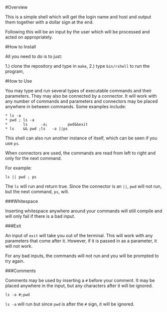 #Overview

This is a simple shell which will get the login name and host and output them together 
with a dollar sign at the end.

Following this will be an input by the user which will be processed and acted on 
appropriately. 
	
#How to Install

All you need to do is to just: 
	
1.) clone the repository and type in `make`,
2.) type `bin/rshell` to run the program,
	
#How to Use

You may type and run several types of executable commands and their parameters. They
may also be connected by a connector. It will work with any number of commands and 
parameters and connectors may be placed anywhere in between commands. Some examples 
include: 
	
	* ls -a
	* pwd ; ls -a
	*       ls      -a;	        pwd&&exit
	* ls    && pwd ;ls   -a ||ps

This shell can also run another instance of itself, which can be seen if you use `ps`. 

When connectors are used, the commands are read from left to right and only for the 
next command. 

For example: 

	ls || pwd ; ps

The `ls` will run and return true. Since the connector is an `||`, `pwd` will not run,
but the next command, `ps`, will. 

###Whitespace
	
Inserting whitespace anywhere around your commands will still compile and will only 
fail if there is a bad input.

###Exit

An input of `exit` will take you out of the terminal. This will work with any 
parameters that come after it. However, if it is passed in as a parameter, it will 
not work. 

For any bad inputs, the commands will not run and you will be prompted to try again.

###Comments

Comments may be used by inserting a `#` before your comment. It may be placed anywhere 
in the input, but any characters after it will be ignored. 

	ls -a #;pwd

`ls -a` will run but since `pwd` is after the `#` sign, it will be ignored.



